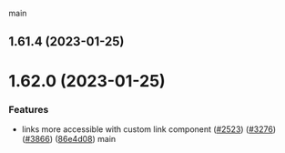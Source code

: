  main
## 1.61.4 (2023-01-25)

# 1.62.0 (2023-01-25)


### Features

* links more accessible with custom link component ([#2523](https://github.com/EddieHubCommunity/LinkFree/issues/2523)) ([#3276](https://github.com/EddieHubCommunity/LinkFree/issues/3276)) ([#3866](https://github.com/EddieHubCommunity/LinkFree/issues/3866)) ([86e4d08](https://github.com/EddieHubCommunity/LinkFree/commit/86e4d081a3500f1a0e2c99bee92c23c3dbe97b11))
 main



